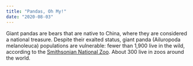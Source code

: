 ```yaml
---
title: "Pandas, Oh My!"
date: "2020-08-03"
---
```


Giant pandas are bears that are native to China, where they are considered a national treasure. Despite their exalted status, giant panda (Ailuropoda melanoleuca) populations are vulnerable: fewer than 1,900 live in the wild, according to the <a href="https://nationalzoo.si.edu/animals/giant-panda">Smithsonian National Zoo</a>. About 300 live in zoos around the world.
